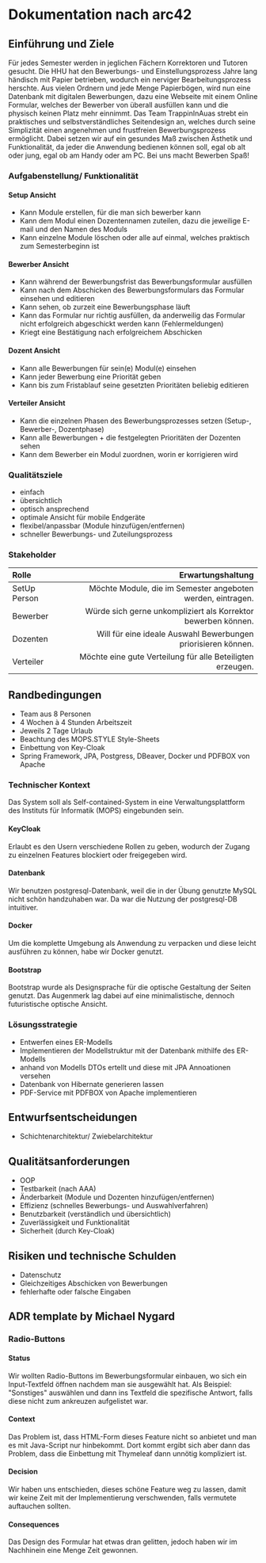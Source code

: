 # Dokumentation nach arc42

## Einführung und Ziele
Für jedes Semester werden in jeglichen Fächern Korrektoren und Tutoren gesucht. Die HHU hat den Bewerbungs- und Einstellungsprozess Jahre lang händisch mit Papier betrieben, wodurch ein nerviger Bearbeitungsprozess herschte. Aus vielen Ordnern und jede Menge Papierbögen, wird nun eine Datenbank mit digitalen Bewerbungen, dazu eine Webseite mit einem Online Formular, welches der Bewerber von überall ausfüllen kann und die physisch keinen Platz mehr einnimmt.
Das Team TrappinInAuas strebt ein praktisches und selbstverständliches Seitendesign an, welches durch seine Simplizität einen angenehmen und frustfreien Bewerbungsprozess ermöglicht. Dabei setzen wir auf ein gesundes Maß zwischen Ästhetik und Funktionalität, da jeder die Anwendung bedienen können soll, egal ob alt oder jung, egal ob am Handy oder am PC. Bei uns macht Bewerben Spaß!

### Aufgabenstellung/ Funktionalität

#### Setup Ansicht
- Kann Module erstellen, für die man sich bewerber kann
- Kann dem Modul einen Dozentennamen zuteilen, dazu die jeweilige E-mail und den Namen des Moduls
- Kann einzelne Module löschen oder alle auf einmal, welches praktisch zum Semesterbeginn ist
#### Bewerber Ansicht
- Kann während der Bewerbungsfrist das Bewerbungsformular ausfüllen
- Kann nach dem Abschicken des Bewerbungsformulars das Formular einsehen und editieren
- Kann sehen, ob zurzeit eine Bewerbungsphase läuft
- Kann das Formular nur richtig ausfüllen, da anderweilig das Formular nicht erfolgreich abgeschickt werden kann (Fehlermeldungen)
- Kriegt eine Bestätigung nach erfolgreichem Abschicken
#### Dozent Ansicht
- Kann alle Bewerbungen für sein(e) Modul(e) einsehen
- Kann jeder Bewerbung eine Priorität geben
- Kann bis zum Fristablauf seine gesetzten Prioritäten beliebig editieren
#### Verteiler Ansicht
- Kann die einzelnen Phasen des Bewerbungsprozesses setzen (Setup-, Bewerber-, Dozentphase)
- Kann alle Bewerbungen + die festgelegten Prioritäten der Dozenten sehen
- Kann dem Bewerber ein Modul zuordnen, worin er korrigieren wird
### Qualitätsziele
- einfach
- übersichtlich
- optisch ansprechend
- optimale Ansicht für mobile Endgeräte
- flexibel/anpassbar (Module hinzufügen/entfernen)
- schneller Bewerbungs- und Zuteilungsprozess
### Stakeholder


| Rolle        | Erwartungshaltung |
|:-------------|--------:|
| SetUp Person |Möchte Module, die im Semester angeboten werden, eintragen.       |
| Bewerber     |Würde sich gerne unkompliziert als Korrektor bewerben können.         |
| Dozenten     |Will für eine ideale Auswahl Bewerbungen priorisieren können.         |
| Verteiler    |Möchte eine gute Verteilung für alle Beteiligten erzeugen.        |

## Randbedingungen
- Team aus 8 Personen
- 4 Wochen à 4 Stunden Arbeitszeit
- Jeweils 2 Tage Urlaub
- Beachtung des MOPS.STYLE Style-Sheets
- Einbettung von Key-Cloak
- Spring Framework, JPA, Postgress, DBeaver, Docker und PDFBOX von Apache

### Technischer Kontext

Das System soll als Self-contained-System in eine Verwaltungsplattform 
des Instituts für Informatik (MOPS) eingebunden sein.
#### KeyCloak
Erlaubt es den Usern verschiedene Rollen zu geben, wodurch der Zugang zu einzelnen Features blockiert oder freigegeben wird.
#### Datenbank
Wir benutzen postgresql-Datenbank, weil die in der Übung genutzte MySQL nicht schön handzuhaben war. Da war die Nutzung der postgresql-DB intuitiver.
#### Docker
Um die komplette Umgebung als Anwendung zu verpacken und diese leicht ausführen zu können, habe wir Docker genutzt.
#### Bootstrap
Bootstrap wurde als Designsprache für die optische Gestaltung der Seiten genutzt. Das Augenmerk lag dabei auf eine minimalistische, dennoch futuristische optische Ansicht.
### Lösungsstrategie
- Entwerfen eines ER-Modells
- Implementieren der Modellstruktur mit der Datenbank mithilfe des ER-Modells
- anhand von Modells DTOs ertellt und diese mit JPA Annoationen versehen
- Datenbank von Hibernate generieren lassen
- PDF-Service mit PDFBOX von Apache implementieren


## Entwurfsentscheidungen


- Schichtenarchitektur/ Zwiebelarchitektur

## Qualitätsanforderungen 

- OOP
- Testbarkeit (nach AAA)
- Änderbarkeit (Module und Dozenten hinzufügen/entfernen)
- Effizienz (schnelles Bewerbungs- und Auswahlverfahren)
- Benutzbarkeit (verständlich und übersichtlich)
- Zuverlässigkeit und Funktionalität 
- Sicherheit (durch Key-Cloak)

## Risiken und technische Schulden


- Datenschutz
- Gleichzeitiges Abschicken von Bewerbungen
- fehlerhafte oder falsche Eingaben

## ADR template by Michael Nygard
### Radio-Buttons
#### Status
Wir wollten Radio-Buttons im Bewerbungsformular einbauen, wo sich ein Input-Textfeld öffnen nachdem man sie ausgewählt hat. Als Beispiel: "Sonstiges" auswählen und dann ins Textfeld die spezifische Antwort, falls diese nicht zum ankreuzen aufgelistet war.
#### Context
Das Problem ist, dass HTML-Form dieses Feature nicht so anbietet und man es mit Java-Script nur hinbekommt. Dort kommt ergibt sich aber dann das Problem, dass die Einbettung mit Thymeleaf dann unnötig kompliziert ist.
#### Decision
Wir haben uns entschieden, dieses schöne Feature weg zu lassen, damit wir keine Zeit mit der Implementierung verschwenden, falls vermutete auftauchen sollten.
#### Consequences
Das Design des Formular hat etwas dran gelitten, jedoch haben wir im Nachhinein eine Menge Zeit gewonnen.
